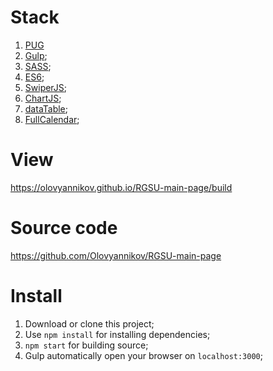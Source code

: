 # Stack
1. [PUG](https://pugjs.org)
2. [Gulp](https://gulpjs.com/);
3. [SASS](https://sass-scss.ru/); 
4. [ES6](https://habr.com/ru/post/305900/);
5. [SwiperJS](https://swiperjs.com/);
5. [ChartJS](https://chartjs.com/);
5. [dataTable](https://chartjs.com/);
5. [FullCalendar](https://chartjs.com/);

# View
https://olovyannikov.github.io/RGSU-main-page/build

# Source code
https://github.com/Olovyannikov/RGSU-main-page

# Install

1. Download or clone this project;
2. Use `npm install` for installing dependencies;
3. `npm start` for building source; 
4. Gulp automatically open your browser on `localhost:3000`;
